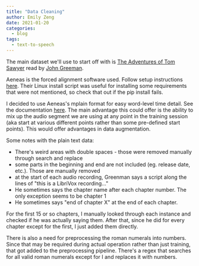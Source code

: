```yaml
---
title: "Data Cleaning"
author: Emily Zeng
date: 2021-01-20
categories:
  - blog
tags:
  - text-to-speech
---
```


The main dataset we'll use to start off with is [The Adventures of Tom Sawyer](https://librivox.org/tom-sawyer-by-mark-twain/) read by [John Greeman](https://librivox.org/reader/107).

Aeneas is the forced alignment software used. Follow setup instructions [here](https://github.com/readbeyond/aeneas/blob/master/wiki/INSTALL.md). Their Linux install script was useful for installing some requirements that were not mentioned, so check that out if the pip install fails.

I decided to use Aeneas's mplain format for easy word-level time detail. See the documentation [here](https://www.readbeyond.it/aeneas/docs/textfile.html#aeneas.textfile.TextFileFormat.MPLAIN). The main advantage this could offer is the ability to mix up the audio segment we are using at any point in the training session (aka start at various different points rather than some pre-defined start points). This would offer advantages in data augmentation.

Some notes with the plain text data:
- There's weird areas with double spaces - those were removed manually through search and replace
- some parts in the beginning and end are not included (eg. release date, etc.). Those are manually removed
- at the start of each audio recording, Greenman says a script along the lines of "this is a LibriVox recording..."
- He sometimes says the chapter name after each chapter number. The only exception seems to be chapter 1
- He sometimes says "end of chapter X" at the end of each chapter.
 
For the first 15 or so chapters, I manually looked through each instance and checked if he was actually saying them. After that, since he did for every chapter except for the first, I just added them directly.

There is also a need for preprocessing the roman numerals into numbers. Since that may be required during actual operation rather than just training, that got added to the preprocessing pipeline. There's a regex that searches for all valid roman numerals except for I and replaces it with numbers.


